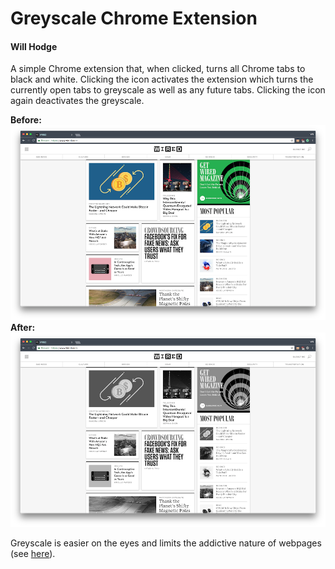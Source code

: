 # Greyscale Chrome Extension
#### Will Hodge

A simple Chrome extension that, when clicked, turns all Chrome tabs to black and white. Clicking the icon activates the extension which turns the currently open tabs to greyscale as well as any future tabs. Clicking the icon again deactivates the greyscale.

**Before:** ![before](/images/inactive.png)
**After:** ![after](/images/active.png)


Greyscale is easier on the eyes and limits the addictive nature of webpages (see [here](http://www.tristanharris.com/2016/05/how-technology-hijacks-peoples-minds%E2%80%8A-%E2%80%8Afrom-a-magician-and-googles-design-ethicist/)).
